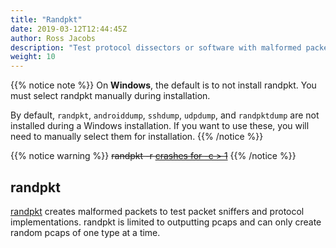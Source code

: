 ```yaml
---
title: "Randpkt"
date: 2019-03-12T12:44:45Z
author: Ross Jacobs
description: "Test protocol dissectors or software with malformed packets."
weight: 10
---
```


{{% notice note %}}
On <i class="fab fa-windows"></i><b>Windows</b>, the default is to not install randpkt. You must select
randpkt manually during installation.

By default, `randpkt`, `androiddump`, `sshdump`,
`udpdump`, and `randpktdump` are not installed during a Windows installation. If
you want to use these, you will need to manually select them for installation.
{{% /notice %}}

{{% notice warning %}}
~~randpkt -r [crashes for -c > 1](https://bugs.wireshark.org/bugzilla/show_bug.cgi?id=15627)~~
{{% /notice %}}

## randpkt

[randpkt](https://www.wireshark.org/docs/man-pages/randpkt.html) creates
malformed packets to test packet sniffers and protocol implementations.
randpkt is limited to outputting pcaps and can only create random pcaps of one
type at a time.

<script id="asciicast-235407" src="https://asciinema.org/a/235407.js" async></script>
